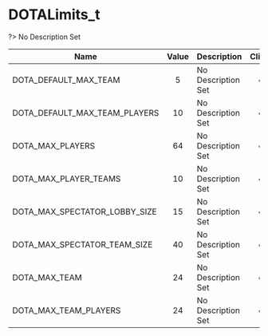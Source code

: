 # DOTALimits_t
?> No Description Set

Name|Value|Description|Client
--|:--:|--|:--:
DOTA_DEFAULT_MAX_TEAM|5|No Description Set|✔
DOTA_DEFAULT_MAX_TEAM_PLAYERS|10|No Description Set|✔
DOTA_MAX_PLAYERS|64|No Description Set|✔
DOTA_MAX_PLAYER_TEAMS|10|No Description Set|✔
DOTA_MAX_SPECTATOR_LOBBY_SIZE|15|No Description Set|✔
DOTA_MAX_SPECTATOR_TEAM_SIZE|40|No Description Set|✔
DOTA_MAX_TEAM|24|No Description Set|✔
DOTA_MAX_TEAM_PLAYERS|24|No Description Set|✔
